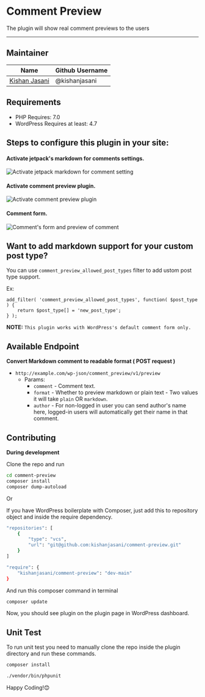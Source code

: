 # Comment Preview
The plugin will show real comment previews to the users

-------------------

## Maintainer

| Name                                                   | Github Username |
|--------------------------------------------------------|-----------------|
| [Kishan Jasani](mailto:kishanjasani007@yahoo.in)       |  @kishanjasani   |


## Requirements

* PHP Requires: 7.0
* WordPress Requires at least: 4.7

## Steps to configure this plugin in your site:

#### Activate jetpack's markdown for comments settings.

![Activate jetpack markdown for comment setting](https://user-images.githubusercontent.com/25550562/180242598-8b6fe11a-6864-41b1-9663-ea7302945a36.png)


#### Activate comment preview plugin.

![Activate comment preview plugin](https://user-images.githubusercontent.com/25550562/180242868-dc262684-8151-456c-9944-a62550164044.png)

#### Comment form.

![Comment's form and preview of comment](https://user-images.githubusercontent.com/25550562/180243187-f2960ce6-7347-4c8b-9c40-563e51e77aca.png)


## Want to add markdown support for your custom post type?
You can use `comment_preview_allowed_post_types` filter to add ustom post type support.

Ex:
```
add_filter( 'comment_preview_allowed_post_types', function( $post_type ) {
	return $post_type[] = 'new_post_type';
} );
```

**NOTE:** `This plugin works with WordPress's default comment form only.`

## Available Endpoint

**Convert Markdown comment to readable format ( POST request )**
- `http://example.com/wp-json/comment_preview/v1/preview`
	- Params:
		- `comment` - Comment text.
		- `format` - Whether to preview markdown or plain text - Two values it will take `plain` OR `markdown`.
		- `author` - For non-logged in user you can send author's name here, logged-in users will automatically get their name in that comment.

## Contributing

**During development**

Clone the repo and run

```bash
cd comment-preview
composer install
composer dump-autoload
```

Or

If you have WordPress boilerplate with Composer, just add this to repository object and inside the require dependency.

```bash
"repositories": [
	{
		"type": "vcs",
		"url": "git@github.com:kishanjasani/comment-preview.git"
	}
]

"require": {
	"kishanjasani/comment-preview": "dev-main"
}
```

And run this composer command in terminal

```bash
composer update
```

Now, you should see plugin on the plugin page in WordPress dashboard.

## Unit Test
To run unit test you need to manually clone the repo inside the plugin directory and run these commands.

```bash
composer install

./vendor/bin/phpunit
```

Happy Coding!😊
